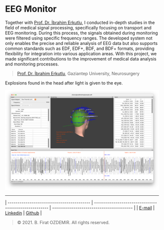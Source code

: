# EEG Monitor

Together with [Prof. Dr. İbrahim Erkutlu](http://ibrahimerkutlu.com/Default.aspx), I conducted in-depth studies in the field of medical signal processing, specifically focusing on transport and EEG monitoring. During this process, the signals obtained during monitoring were filtered using specific frequency ranges. The developed system not only enables the precise and reliable analysis of EEG data but also supports common standards such as EDF, EDF+, BDF, and BDF+ formats, providing flexibility for integration into various application areas. With this project, we made significant contributions to the improvement of medical data analysis and monitoring processes.

> [Prof. Dr. İbrahim Erkutlu](http://ibrahimerkutlu.com/Default.aspx), Gaziantep University, Neurosurgery


Explosions found in the head after light is given to the eye.

![EEG Monitor](assets/eeg-1.png)

---

| ------------------------------------------ | ------------------------------------------------------ | ----------------------------------------- |
| [E-mail](mailto:b.firat.ozdemir@gmail.com) | [Linkedin](https://www.linkedin.com/in/bfiratozdemir/) | [Github](https://github.com/JackCampbell) |


> © 2021. B. Firat OZDEMIR. All rights reserved.


